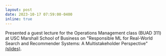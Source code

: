 ```yaml
---
layout: post
date: 2023-10-17 07:59:00-0400
inline: true
---
```


Presented a guest lecture for the Operations Management class (BUAD 311) at USC Marshall School of Business on "Responsible ML for Real-World Search and Recommender Systems: A Multistakeholder Perspective" [(slides)](assets/pdf/usc-talk.pdf).